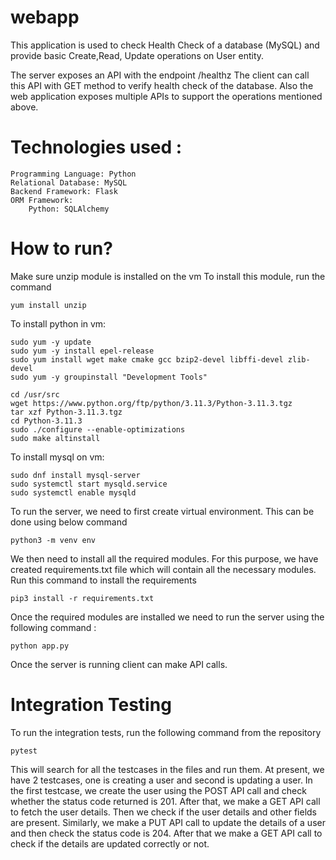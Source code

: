 # webapp

This application is used to check Health Check of a database (MySQL) and 
provide basic Create,Read, Update operations on User entity.

The server exposes an API with the endpoint /healthz 
The client can call this API with GET method to verify health check of the database.
Also the web application exposes multiple APIs to support the operations mentioned above.

# Technologies used :
    
    Programming Language: Python
    Relational Database: MySQL
    Backend Framework: Flask
    ORM Framework:
        Python: SQLAlchemy
    
# How to run?
Make sure unzip module is installed on the vm 
To install this module, run the command

    yum install unzip
To install python in vm:

    sudo yum -y update
    sudo yum -y install epel-release
    sudo yum install wget make cmake gcc bzip2-devel libffi-devel zlib-devel
    sudo yum -y groupinstall "Development Tools"
    
    cd /usr/src 
    wget https://www.python.org/ftp/python/3.11.3/Python-3.11.3.tgz 
    tar xzf Python-3.11.3.tgz 
    cd Python-3.11.3 
    sudo ./configure --enable-optimizations 
    sudo make altinstall 
To install mysql on vm:

    sudo dnf install mysql-server
    sudo systemctl start mysqld.service
    sudo systemctl enable mysqld
To run the server, we need to first create virtual environment. This can be done
using below command

    python3 -m venv env

We then need to install all the required modules.
For this purpose, we have created requirements.txt file which will contain 
all the necessary modules.
Run this command to install the requirements

    pip3 install -r requirements.txt

Once the required modules are installed we need to run the server using 
the following command :

    python app.py

Once the server is running client can make API calls.

# Integration Testing
To run the integration tests, run the following command from the repository

    pytest
This will search for all the testcases in the files and run them.
At present, we have 2 testcases, one is creating a user and second is 
updating a user. In the first testcase, we create the user using the POST
API call and check whether the status code returned is 201. After that, we 
make a GET API call to fetch the user details. Then we check if the user details
and other fields are present. Similarly, we make a PUT API call to update the 
details of a user and then check the status code is 204. After that we make a
GET API call to check if the details are updated correctly or not.
